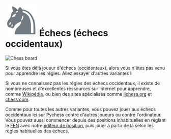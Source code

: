 # ![Chess](https://github.com/gbtami/pychess-variants/blob/master/static/icons/chess.svg) Échecs (échecs occidentaux)

![Chess board](https://github.com/gbtami/pychess-variants/blob/master/static/images/CVariantsGuide/Chess.png?raw=true)

Si vous êtes déjà joueur d'échecs (occidentaux), alors vous n'êtes pas venu pour apprendre les règles. Allez essayer d'autres variantes !

Si vous ne connaissez pas les règles des échecs occidentaux, il existe de nombreuses et d'excellentes ressources sur Internet pour apprendre, comme [Wikipédia](https://fr.wikipedia.org/wiki/%C3%89checs), ou bien des sites spécialisés comme [lichess.org](https://lichess.org/learn/) et [chess.com](https://www.chess.com/lessons).

Comme pour toutes les autres variantes, vous pouvez jouer aux échecs occidentaux ici sur Pychess contre d'autres joueurs ou contre l'ordinateur. Vous pouvez aussi commencer depuis des positions inhabituelles en réglant le [FEN](https://fr.wikipedia.org/wiki/Notation_Forsyth-Edwards) avec notre [éditeur de position](https://www.pychess.org/editor/chess), puis jouer à partir de là selon les règles habituelles des échecs.
